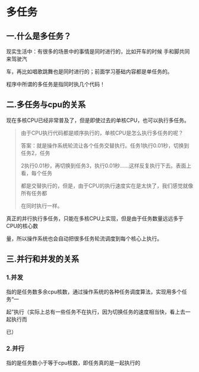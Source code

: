# 多任务

## 一.什么是多任务？

现实生活中：有很多的场景中的事情是同时进行的，比如开车的时候 手和脚共同来驾驶汽

车，再比如唱歌跳舞也是同时进行的；前面学习基础内容都是单任务的。

程序中所谓的多任务是指同时执几个代码！

## 二.多任务与cpu的关系

现在多核CPU已经非常普及了，但是即使过去的单核CPU，也可以执行多任务。

> 由于CPU执行代码都是顺序执行的，单核CPU是怎么执行多任务的呢？
>
> 答案：就是操作系统轮流让各个任务交替执行。任务1执行0.01秒，切换到任务2，任务
>
> 2执行0.01秒，再切换到任务3，执行0.01秒……这样反复执行下去。表面上看，每个任务
>
> 都是交替执行的，但是，由于CPU的执行速度实在是太快了，我们感觉就像所有任务都
>
> 在同时执行一样。

真正的并行执行多任务，只能在多核CPU上实现，但是由于任务数量远远多于CPU的核心数

量，所以操作系统也会自动把很多任务轮流调度到每个核心上执行。

## 三.并行和并发的关系

### 1.并发

指的是任务数多余cpu核数，通过操作系统的各种任务调度算法，实现用多个任务“一

起”执行（实际上总有一些任务不在执行，因为切换任务的速度相当快，看上去一起执行而

已）

### 2.并行

指的是任务数小于等于cpu核数，即任务真的是一起执行的

 


